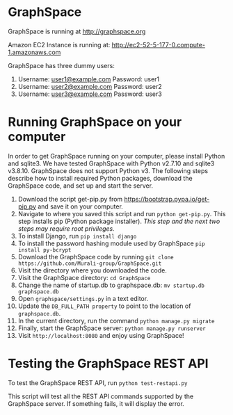 GraphSpace 
================

GraphSpace is running at http://graphspace.org

Amazon EC2 Instance is running at: http://ec2-52-5-177-0.compute-1.amazonaws.com

GraphSpace has three dummy users: 

1. Username: user1@example.com Password: user1
2. Username: user2@example.com Password: user2
3. Username: user3@example.com Password: user3

Running GraphSpace on your computer
===================================

In order to get GraphSpace running on your computer, please install Python and sqlite3. We have tested GraphSpace with Python v2.7.10 and sqlite3 v3.8.10. GraphSpace does not support Python v3. The following steps describe how to install required Python packages, download the GraphSpace code, and set up and start the server.

1. Download the script get-pip.py from https://bootstrap.pypa.io/get-pip.py and save it on your computer.
2. Navigate to where you saved this script and run `python get-pip.py`. This step installs pip (Python package installer). *This step and the next two steps may  require root privileges.*
3. To install Django, run `pip install django`
4. To install the password hashing module used by GraphSpace `pip install py-bcrypt`
5. Download the GraphSpace code by running `git clone https://github.com/Murali-group/GraphSpace.git`
6. Visit the directory where you downloaded the code. 
7. Visit the GraphSpace directory: `cd GraphSpace`
8. Change the name of startup.db to graphspace.db: `mv startup.db graphspace.db`
9. Open `graphspace/settings.py` in a text editor.
10. Update the `DB_FULL_PATH property` to point to the location of `graphspace.db`. 
11. In the current directory, run the command `python manage.py migrate`
11. Finally, start the GraphSpace server: `python manage.py runserver`
12. Visit `http://localhost:8080` and enjoy using GraphSpace!

Testing the GraphSpace REST API
=================================

To test the GraphSpace REST API, run `python test-restapi.py`

This script will test all the REST API commands supported by the GraphSpace server.  If something fails, it will display the error.
